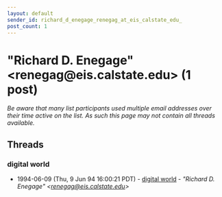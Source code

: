 ```yaml
---
layout: default
sender_id: richard_d_enegage_renegag_at_eis_calstate_edu_
post_count: 1
---
```


# "Richard D. Enegage" <renegag<span>@</span>eis.calstate.edu> (1 post)

_Be aware that many list participants used multiple email addresses over their time active on the list. As such this page may not contain all threads available._

## Threads

### digital world
+ 1994-06-09 (Thu, 9 Jun 94 16:00:21 PDT) - [digital world](/archive/1994/06/d8eb405f873e9030d1e8c535c229619e23b07c59509e5bdac94722d6c4533bc8) - _"Richard D. Enegage" \<renegag@eis.calstate.edu\>_

